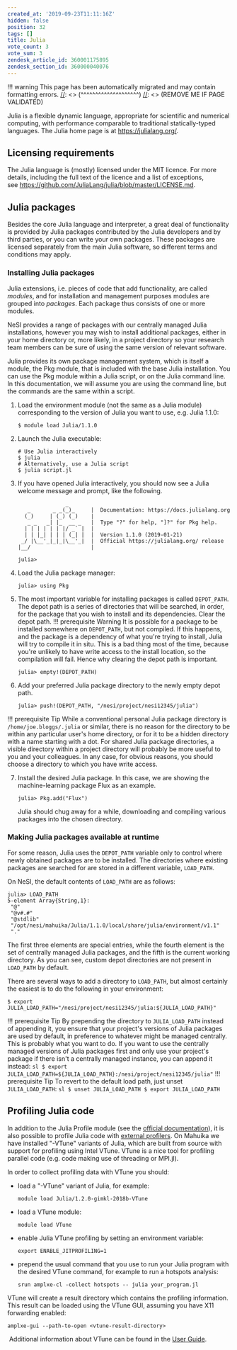 ```yaml
---
created_at: '2019-09-23T11:11:16Z'
hidden: false
position: 32
tags: []
title: Julia
vote_count: 3
vote_sum: 3
zendesk_article_id: 360001175895
zendesk_section_id: 360000040076
---
```




[//]: <> (REMOVE ME IF PAGE VALIDATED)
[//]: <> (vvvvvvvvvvvvvvvvvvvv)
!!! warning
    This page has been automatically migrated and may contain formatting errors.
[//]: <> (^^^^^^^^^^^^^^^^^^^^)
[//]: <> (REMOVE ME IF PAGE VALIDATED)

Julia is a flexible dynamic language, appropriate for scientific and
numerical computing, with performance comparable to traditional
statically-typed languages. The Julia home page is
at <https://julialang.org/>.

## Licensing requirements

The Julia language is (mostly) licensed under the MIT licence. For more
details, including the full text of the licence and a list of
exceptions,
see <https://github.com/JuliaLang/julia/blob/master/LICENSE.md>.

## Julia packages

Besides the core Julia language and interpreter, a great deal of
functionality is provided by Julia packages contributed by the Julia
developers and by third parties, or you can write your own packages.
These packages are licensed separately from the main Julia software, so
different terms and conditions may apply.

### Installing Julia packages

Julia extensions, i.e. pieces of code that add functionality, are called
*modules*, and for installation and management purposes modules are
grouped into *packages*. Each package thus consists of one or more
modules.

NeSI provides a range of packages with our centrally managed Julia
installations, however you may wish to install additional packages,
either in your home directory or, more likely, in a project directory so
your research team members can be sure of using the same version of
relevant software.

Julia provides its own package management system, which is itself a
module, the Pkg module, that is included with the base Julia
installation. You can use the Pkg module within a Julia script, or on
the Julia command line. In this documentation, we will assume you are
using the command line, but the commands are the same within a script.

1.  Load the environment module (not the same as a Julia module)
    corresponding to the version of Julia you want to use, e.g. Julia
    1.1.0:

    ``` sl
    $ module load Julia/1.1.0
    ```

2.  Launch the Julia executable:

    ``` sl
    # Use Julia interactively
    $ julia
    # Alternatively, use a Julia script
    $ julia script.jl
    ```

3.  If you have opened Julia interactively, you should now see a Julia
    welcome message and prompt, like the following.

    ``` sl
                   _
       _       _ _(_)_     |  Documentation: https://docs.julialang.org
      (_)     | (_) (_)    |
       _ _   _| |_  __ _   |  Type "?" for help, "]?" for Pkg help.
      | | | | | | |/ _` |  |
      | | |_| | | | (_| |  |  Version 1.1.0 (2019-01-21)
     _/ |\__'_|_|_|\__'_|  |  Official https://julialang.org/ release
    |__/                   |

    julia>
    ```

4.  Load the Julia package manager:

    ``` sl
    julia> using Pkg
    ```

5.  The most important variable for installing packages is called
    `DEPOT_PATH`. The depot path is a series of directories that will be
    searched, in order, for the package that you wish to install and its
    dependencies. Clear the depot path.
!!! prerequisite Warning
     It is possible for a package to be installed somewhere on
     `DEPOT_PATH`, but not compiled. If this happens, and the package
     is a dependency of what you're trying to install, Julia will try
     to compile it in situ. This is a bad thing most of the time,
     because you're unlikely to have write access to the install
     location, so the compilation will fail. Hence why clearing the
     depot path is important.

    ``` sl
    julia> empty!(DEPOT_PATH)
    ```

6.  Add your preferred Julia package directory to the newly empty depot
    path.

    ``` sl
    julia> push!(DEPOT_PATH, "/nesi/project/nesi12345/julia")
    ```
!!! prerequisite Tip
     While a conventional personal Julia package directory is
     `/home/joe.bloggs/.julia` or similar, there is no reason for the
     directory to be within any particular user's home directory, or
     for it to be a hidden directory with a name starting with a dot.
     For shared Julia package directories, a visible directory within a
     project directory will probably be more useful to you and your
     colleagues.
     In any case, for obvious reasons, you should choose a directory to
     which you have write access.

7.  Install the desired Julia package. In this case, we are showing the
    machine-learning package Flux as an example.

    ``` sl
    julia> Pkg.add("Flux")
    ```

    Julia should chug away for a while, downloading and compiling
    various packages into the chosen directory.

### Making Julia packages available at runtime

For some reason, Julia uses the `DEPOT_PATH` variable only to control
where newly obtained packages are to be installed. The directories where
existing packages are searched for are stored in a different variable,
`LOAD_PATH`.

On NeSI, the default contents of `LOAD_PATH` are as follows:

``` sl
julia> LOAD_PATH
5-element Array{String,1}:
 "@"
 "@v#.#"
 "@stdlib"
 "/opt/nesi/mahuika/Julia/1.1.0/local/share/julia/environment/v1.1"
 "."
```

The first three elements are special entries, while the fourth element
is the set of centrally managed Julia packages, and the fifth is the
current working directory. As you can see, custom depot directories are
not present in `LOAD_PATH` by default.

There are several ways to add a directory to `LOAD_PATH`, but almost
certainly the easiest is to do the following in your environment:

``` sl
$ export JULIA_LOAD_PATH="/nesi/project/nesi12345/julia:${JULIA_LOAD_PATH}"
```
!!! prerequisite Tip
     By prepending the directory to `JULIA_LOAD_PATH` instead of appending
     it, you ensure that your project's versions of Julia packages are used
     by default, in preference to whatever might be managed centrally. This
     is probably what you want to do. If you want to use the centrally
     managed versions of Julia packages first and only use your project's
     package if there isn't a centrally managed instance, you can append it
     instead:
     ``` sl
     $ export JULIA_LOAD_PATH=${JULIA_LOAD_PATH}:/nesi/project/nesi12345/julia"
     ```
!!! prerequisite Tip
     To revert to the default load path, just unset `JULIA_LOAD_PATH`:
     ``` sl
     $ unset JULIA_LOAD_PATH
     $ export JULIA_LOAD_PATH
     ```

## Profiling Julia code

In addition to the Julia Profile module (see the [official
documentation](https://docs.julialang.org/en/v1/manual/profile/)), it is
also possible to profile Julia code with [external
profilers](https://docs.julialang.org/en/v1/manual/profile/#External-Profiling-1).
On Mahuika we have installed "-VTune" variants of Julia, which are built
from source with support for profiling using Intel VTune. VTune is a
nice tool for profiling parallel code (e.g. code making use of threading
or MPI.jl).

In order to collect profiling data with VTune you should:

-   load a "-VTune" variant of Julia, for example:

    ``` sl
    module load Julia/1.2.0-gimkl-2018b-VTune
    ```

-   load a VTune module:

    ``` sl
    module load VTune
    ```

-   enable Julia VTune profiling by setting an environment variable:

    ``` sl
    export ENABLE_JITPROFILING=1
    ```

-   prepend the usual command that you use to run your Julia program
    with the desired VTune command, for example to run a hotspots
    analysis:

    ``` sl
    srun amplxe-cl -collect hotspots -- julia your_program.jl
    ```

VTune will create a result directory which contains the profiling
information. This result can be loaded using the VTune GUI, assuming you
have X11 forwarding enabled:

``` sl
amplxe-gui --path-to-open <vtune-result-directory>
```

 Additional information about VTune can be found in the [User
Guide](https://software.intel.com/en-us/vtune-amplifier-help).